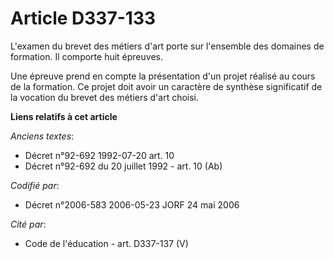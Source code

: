 # Article D337-133

L'examen du brevet des métiers d'art porte sur l'ensemble des domaines de formation. Il comporte huit épreuves.

Une épreuve prend en compte la présentation d'un projet réalisé au cours de la formation. Ce projet doit avoir un caractère
de synthèse significatif de la vocation du brevet des métiers d'art choisi.

**Liens relatifs à cet article**

_Anciens textes_:

  - Décret n°92-692 1992-07-20 art. 10
  - Décret n°92-692 du 20 juillet 1992 - art. 10 (Ab)

_Codifié par_:

  - Décret n°2006-583 2006-05-23 JORF 24 mai 2006

_Cité par_:

  - Code de l'éducation - art. D337-137 (V)

